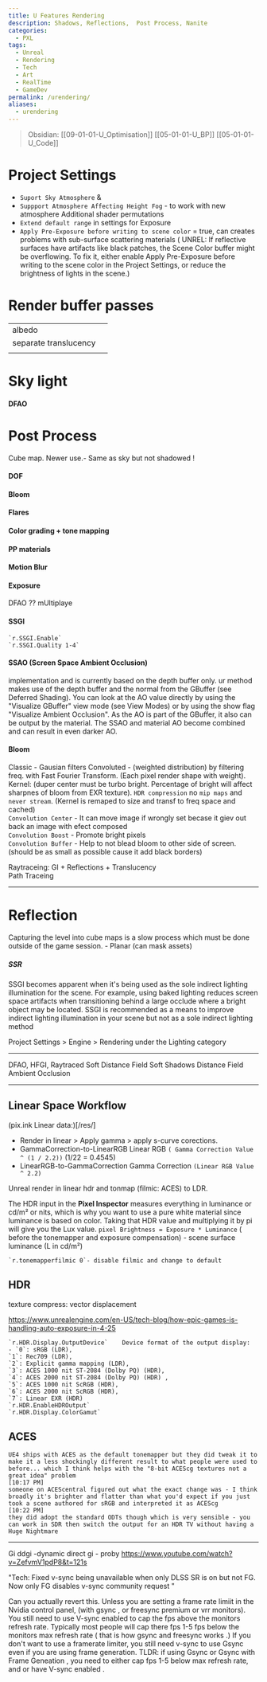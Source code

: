 ```yaml
---
title: U Features Rendering
description: Shadows, Reflections,  Post Process, Nanite
categories:
  - PXL
tags:
  - Unreal
  - Rendering
  - Tech
  - Art
  - RealTime
  - GameDev
permalink: /urendering/
aliases:
  - urendering
---
```

> Obsidian: [[09-01-01-U_Optimisation]] [[05-01-01-U_BP]] [[05-01-01-U_Code]]


# Project Settings
- `Suport Sky Atmosphere` &   
- `Suppport Atmosphere Affecting Height Fog` - to work with new atmosphere Additional shader permutations     
- `Extend default range` in settings for Exposure   
- `Apply Pre-Exposure before writing to scene color` = true, can creates problems with sub-surface scattering materials   ( UNREL: If reflective surfaces have artifacts like black patches, the Scene Color buffer might be overflowing. To fix it, either enable Apply Pre-Exposure before writing to the scene color in the Project Settings, or reduce the brightness of lights in the scene.)

# Render buffer passes

|  |  |
| ---- | ---- |
| albedo |  |
| separate translucency  |  |
|  |  |

# Sky light
#### DFAO

# Post Process

Cube map.  Newer use.-  Same as sky but not shadowed !

#### DOF   
#### Bloom  
#### Flares
#### Color grading + tone mapping   
#### PP materials
#### Motion Blur   


#### Exposure   
DFAO ?? mUltiplaye  


#### SSGI

```
`r.SSGI.Enable`  
`r.SSGI.Quality 1-4`  

```

####  SSAO (Screen Space Ambient Occlusion)
implementation and is currently based on the depth buffer only. ur method makes use of the depth buffer and the normal from the GBuffer (see Deferred Shading). You can look at the AO value directly by using the "Visualize GBuffer" view mode (see View Modes) or by using the show flag "Visualize Ambient Occlusion". As the AO is part of the GBuffer, it also can be output by the material. The SSAO and material AO become combined and can result in even darker AO.

#### Bloom
Classic - Gausian filters
Convoluted - (weighted distribution) by filtering freq. with Fast Fourier Transform. (Each pixel render shape with weight).
Kernel: (duper center must be turbo bright. Percentage of bright will affect sharpnes of bloom from EXR texture). `HDR compression` no `mip maps` and `never stream`. (Kernel is remaped to size and transf to freq space and cached)  
`Convolution Center` - It can move image if wrongly set becase it giev out back an image with efect composed  
`Convolution Boost` - Promote bright pixels    
`Convolution Buffer` - Help to not blead bloom to other side of screen. (should be as small as possible cause it add black borders)      


Raytraceing: GI + Reflections + Translucency   
Path Traceing   

---

# Reflection
Capturing the level into cube maps is a slow process which must be done outside of the game session. - Planar (can mask assets)

##### SSR   
SSGI becomes apparent when it's being used as the sole indirect lighting illumination for the scene. For example, using baked lighting reduces screen space artifacts when transitioning behind a large occlude where a bright object may be located. SSGI is recommended as a means to improve indirect lighting illumination in your scene but not as a sole indirect lighting method  

Project Settings > Engine > Rendering under the Lighting category


---

DFAO, HFGI, Raytraced Soft
Distance Field Soft Shadows
Distance Field Ambient Occlusion


---

## Linear Space Workflow

(pix.ink Linear data:)[/res/]

- Render in linear > Apply gamma > apply s-curve corections.
- GammaCorrection-to-LinearRGB Linear RGB `( Gamma Correction Value ^ (1 / 2.2))`  (1/22 = 0.4545)    
- LinearRGB-to-GammaCorrection Gamma Correction `(Linear RGB Value ^ 2.2)`        

 Unreal render in linear hdr and tonmap (filmic: ACES) to LDR.  

The HDR input in the **Pixel Inspector** measures everything in luminance or cd/m² or nits, which is why you want to use a pure white material since luminance is based on color. Taking that HDR value and multiplying it by pi will give you the Lux value.
 `pixel Brightness = Exposure * Luminance` ( before the tonemapper and exposure compensation) - scene surface luminance (L in cd/m²)


```
`r.tonemapperfilmic 0`- disable filmic and change to default
```

## HDR
texture compress: vector displacement   

https://www.unrealengine.com/en-US/tech-blog/how-epic-games-is-handling-auto-exposure-in-4-25

```
`r.HDR.Display.OutputDevice`	Device format of the output display:
- `0`: sRGB (LDR),
`1`: Rec709 (LDR),
`2`: Explicit gamma mapping (LDR),
`3`: ACES 1000 nit ST-2084 (Dolby PQ) (HDR),
`4`: ACES 2000 nit ST-2084 (Dolby PQ) (HDR) ,
`5`: ACES 1000 nit ScRGB (HDR),
`6`: ACES 2000 nit ScRGB (HDR),
`7`: Linear EXR (HDR)   
`r.HDR.EnableHDROutput`    
`r.HDR.Display.ColorGamut`   
```

## ACES

```
UE4 ships with ACES as the default tonemapper but they did tweak it to make it a less shockingly different result to what people were used to before... which I think helps with the "8-bit ACEScg textures not a great idea" problem
[10:17 PM]
someone on ACEScentral figured out what the exact change was - I think broadly it's brighter and flatter than what you'd expect if you just took a scene authored for sRGB and interpreted it as ACEScg
[10:22 PM]
they did adopt the standard ODTs though which is very sensible - you can work in SDR then switch the output for an HDR TV without having a Huge Nightmare
```


-----
Gi
ddgi -dynamic direct gi -  proby
https://www.youtube.com/watch?v=ZefvmV1pdP8&t=121s




"Tech:
Fixed v-sync being unavailable when only DLSS SR is on but not FG. Now only FG disables v-sync community request "

Can you actually revert this. Unless you are setting a frame rate limiit in the Nvidia control panel, (with gsync , or freesync premium or vrr monitors).  You still need to use V-sync enabled to cap the fps above the monitors refresh rate.  Typically most people will cap there fps 1-5 fps below the monitors max refresh rate ( that is how gsync and freesync works .) If you don't want to use a framerate  limiter, you still need v-sync to use Gsync even if you are using frame generation.
TLDR: if using Gsync or Gsync with Frame Geneation , you need to either cap fps 1-5 below max refresh rate, and or have V-sync enabled .




